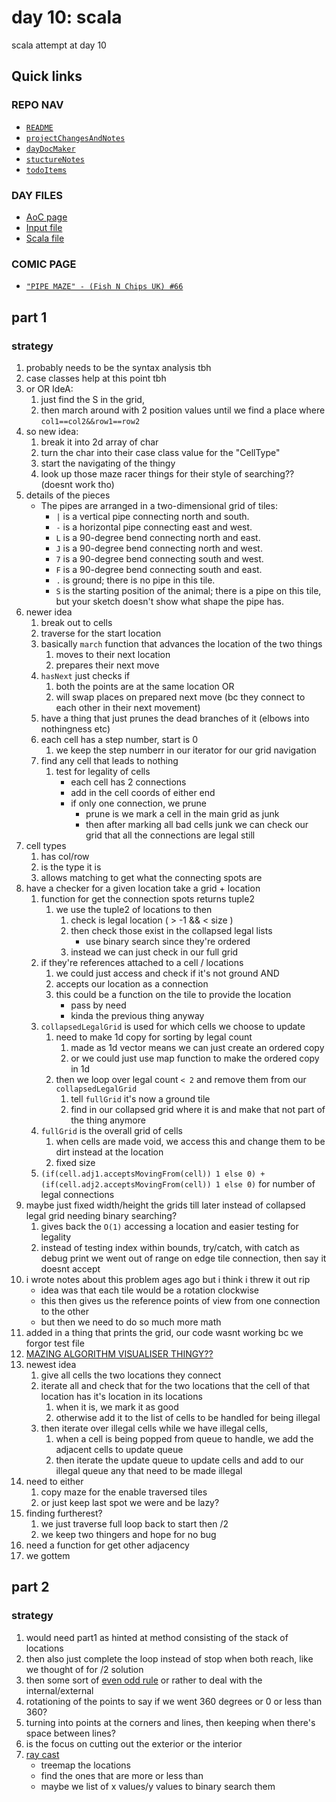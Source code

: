# day 10: scala
scala attempt at day 10
## Quick links
### REPO NAV
* [`README`](./README.md)
* [`projectChangesAndNotes`](./projectChangesAndNotes.md)
* [`dayDocMaker`](./dayDocMaker.md)
* [`stuctureNotes`](./structureNotes.md)
* [`todoItems`](./todoItems.md)
### DAY FILES
* [AoC page](https://adventofcode.com/2023/day/10)
* [Input file](https://adventofcode.com/2023/day/10/input)
* [Scala file](../../src/main/scala/day10.scala)

### COMIC PAGE
* [`"PIPE MAZE" - (Fish N Chips UK) #66`](https://www.webtoons.com/en/canvas/advent-of-code/pipe-maze/viewer?title_no=713188&episode_no=66)

## part 1
### strategy
1. probably needs to be the syntax analysis tbh
2. case classes help at this point tbh
3. or OR IdeA:
    1. just find the S in the grid,
    2. then march around with 2 position values until we find a place where `col1==col2&&row1==row2`
4. so new idea:
    1. break it into 2d array of char
    2. turn the char into their case class value for the "CellType"
    3. start the navigating of the thingy
    4. look up those maze racer things for their style of searching?? (doesnt work tho)
5. details of the pieces
    - The pipes are arranged in a two-dimensional grid of tiles:
        * `|` is a vertical pipe connecting north and south.
        * `-` is a horizontal pipe connecting east and west.
        * `L` is a 90-degree bend connecting north and east.
        * `J` is a 90-degree bend connecting north and west.
        * `7` is a 90-degree bend connecting south and west.
        * `F` is a 90-degree bend connecting south and east.
        * `.` is ground; there is no pipe in this tile.
        * `S` is the starting position of the animal; there is a pipe on this tile, but your sketch doesn't show what shape the pipe has.
6. newer idea
    1. break out to cells
    2. traverse for the start location
    3. basically `march` function that advances the location of the two things
        1. moves to their next location
        2. prepares their next move
    4. `hasNext` just checks if 
        1. both the points are at the same location OR
        2. will swap places on prepared next move (bc they connect to each other in their next movement)
    5. have a thing that just prunes the dead branches of it (elbows into nothingness etc)
    6. each cell has a step number, start is 0
        1. we keep the step numberr in our iterator for our grid navigation
    7. find any cell that leads to nothing
        1. test for legality of cells 
            * each cell has 2 connections
            * add in the cell coords of either end
            * if only one connection, we prune
                - prune is we mark a cell in the main grid as junk
                - then after marking all bad cells junk we can check our grid that all the connections are legal still
7. cell types
    1. has col/row
    2. is the type it is
    3. allows matching to get what the connecting spots are
8. have a checker for a given location take a grid + location
    1. function for get the connection spots returns tuple2
        1. we use the tuple2 of locations to then
            1. check is legal location ( > -1 && < size )
            2. then check those exist in the collapsed legal lists
                * use binary search since they're ordered
            3. instead we can just check in our full grid
    2. if they're references attached to a cell / locations
        1. we could just access and check if it's not ground AND
        2. accepts our location as a connection
        3. this could be a function on the tile to provide the location
            * pass by need
            * kinda the previous thing anyway
    3. `collapsedLegalGrid` is used for which cells we choose to update
        1. need to make 1d copy for sorting by legal count
            1. made as 1d vector means we can just create an ordered copy
            2. or we could just use map function to make the ordered copy in 1d
        2. then we loop over legal count `< 2` and remove them from our `collapsedLegalGrid`
            1. tell `fullGrid` it's now a ground tile
            2. find in our collapsed grid where it is and make that not part of the thing anymore
    4. `fullGrid` is the overall grid of cells
        1. when cells are made void, we access this and change them to be dirt instead at the location
        2. fixed size
    5. `(if(cell.adj1.acceptsMovingFrom(cell)) 1 else 0) + (if(cell.adj2.acceptsMovingFrom(cell)) 1 else 0)` for number of legal connections
9. maybe just fixed width/height the grids till later instead of collapsed legal grid needing binary searching?
    1. gives back the `O(1)` accessing a location and easier testing for legality
    2. instead of testing index within bounds, try/catch, with catch as debug print we went out of range on edge tile connection, then say it doesnt accept
10. i wrote notes about this problem ages ago but i think i threw it out rip
    * idea was that each tile would be a rotation clockwise
    * this then gives us the reference points of view from one connection to the other
    * but then we need to do so much more math
11. added in a thing that prints the grid, our code wasnt working bc we forgor test file
12. [MAZING ALGORITHM VISUALISER THINGY??](https://github.com/hisham-maged10/path-finder)
13. newest idea
    1. give all cells the two locations they connect
    2. iterate all and check that for the two locations that the cell of that location has it's location in its locations
        1. when it is, we mark it as good
        2. otherwise add it to the list of cells to be handled for being illegal
    3. then iterate over illegal cells while we have illegal cells,
        1. when a cell is being popped from queue to handle, we add the adjacent cells to update queue
        2. then iterate the update queue to update cells and add to our illegal queue any that need to be made illegal
14. need to either
    1. copy maze for the enable traversed tiles
    2. or just keep last spot we were and be lazy?
15. finding furtherest?
    1. we just traverse full loop back to start then /2
    2. we keep two thingers and hope for no bug
16. need a function for get other adjacency
17. we gottem
## part 2
### strategy
1. would need part1 as hinted at method consisting of the stack of locations
2. then also just complete the loop instead of stop when both reach, like we thought of for /2 solution
3. then some sort of [even odd rule](https://en.wikipedia.org/wiki/Even%E2%80%93odd_rule) or rather to deal with the internal/external
4. rotationing of the points to say if we went 360 degrees or 0 or less than 360?
5. turning into points at the corners and lines, then keeping when there's space between lines?
6. is the focus on cutting out the exterior or the interior
7. [ray cast](https://www.youtube.com/watch?v=RSXM9bgqxJM)
    * treemap the locations
    * find the ones that are more or less than
    * maybe we list of x values/y values to binary search them
    
